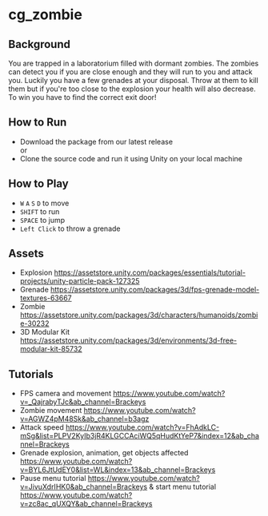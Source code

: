 # cg_zombie
## Background
You are trapped in a laboratorium filled with dormant zombies. The zombies can detect you if you are close enough and they will run to you and attack you. Luckily you have a few grenades at your disposal. Throw at them to kill them but if you're too close to the explosion your health will also decrease. 
To win you have to find the correct exit door!

## How to Run
- Download the package from our latest release\
or
- Clone the source code and run it using Unity on your local machine

## How to Play
-  `W` `A` `S` `D` to move
-  `SHIFT` to run 
-  `SPACE` to jump
-  `Left Click` to throw a grenade

## Assets
- Explosion https://assetstore.unity.com/packages/essentials/tutorial-projects/unity-particle-pack-127325
- Grenade https://assetstore.unity.com/packages/3d/fps-grenade-model-textures-63667
- Zombie https://assetstore.unity.com/packages/3d/characters/humanoids/zombie-30232
- 3D Modular Kit https://assetstore.unity.com/packages/3d/environments/3d-free-modular-kit-85732

## Tutorials
- FPS camera and movement https://www.youtube.com/watch?v=_QajrabyTJc&ab_channel=Brackeys
- Zombie movement https://www.youtube.com/watch?v=AGWZ4pM48Sk&ab_channel=b3agz
- Attack speed https://www.youtube.com/watch?v=FhAdkLC-mSg&list=PLPV2KyIb3jR4KLGCCAciWQ5qHudKtYeP7&index=12&ab_channel=Brackeys
- Grenade explosion, animation, get objects affected https://www.youtube.com/watch?v=BYL6JtUdEY0&list=WL&index=13&ab_channel=Brackeys
- Pause menu tutorial https://www.youtube.com/watch?v=JivuXdrIHK0&ab_channel=Brackeys & start menu tutorial https://www.youtube.com/watch?v=zc8ac_qUXQY&ab_channel=Brackeys
